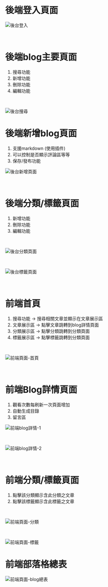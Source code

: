 # 後端登入頁面

![後台登入](https://github.com/CHANGYU-WEN/Blog/blob/main/readmepictures/%E5%BE%8C%E5%8F%B0%E7%99%BB%E5%85%A5.png) 

<br>

# 後端blog主要頁面
1. 搜尋功能
2. 新增功能
3. 刪除功能
4. 編輯功能

<br>

![後台搜尋](https://github.com/CHANGYU-WEN/Blog/blob/main/readmepictures/%E5%BE%8C%E5%8F%B0%E6%90%9C%E5%B0%8B.png)


# 後端新增blog頁面
1. 支援markdown (使用插件)
2. 可以控制是否顯示評論區等等
3. 保存/發布功能

![後台新增頁面](https://github.com/CHANGYU-WEN/Blog/blob/main/readmepictures/%E5%BE%8C%E5%8F%B0%E6%96%B0%E5%A2%9E%E9%A0%81%E9%9D%A2.png)

<br>

# 後端分類/標籤頁面

1. 新增功能
2. 刪除功能
3. 編輯功能

<br>

![後台分類頁面](https://github.com/CHANGYU-WEN/Blog/blob/main/readmepictures/%E5%BE%8C%E5%8F%B0%E5%88%86%E9%A1%9E%E9%A0%81%E9%9D%A2.png)

<br>

![後台標籤頁面](https://github.com/CHANGYU-WEN/Blog/blob/main/readmepictures/%E5%BE%8C%E5%8F%B0%E6%A8%99%E7%B1%A4%E9%A0%81%E9%9D%A2.png)

<br>


# 前端首頁
1. 搜尋功能   -> 搜尋相關文章並顯示在文章展示區
2. 文章展示區 -> 點擊文章跳轉到blog詳情頁面
3. 分類展示區 -> 點擊分類跳轉到分類頁面
4. 標籤展示區 -> 點擊標籤跳轉到分類頁面

<br>

![前端頁面-首頁](https://github.com/CHANGYU-WEN/Blog/blob/main/readmepictures/%E5%89%8D%E7%AB%AF%E9%A0%81%E9%9D%A2-%E9%A6%96%E9%A0%81.png)

<br>

# 前端Blog詳情頁面

1. 觀看次數每刷新一次頁面增加
2. 自動生成目錄
3. 留言區

![前端blog詳情-1](https://github.com/CHANGYU-WEN/Blog/blob/main/readmepictures/%E5%89%8D%E7%AB%AFblog%E8%A9%B3%E6%83%85-1.png)

<br>

![前端blog詳情-2](https://github.com/CHANGYU-WEN/Blog/blob/main/readmepictures/%E5%89%8D%E7%AB%AFblog%E8%A9%B3%E6%83%85-2.png)

<br>

# 前端分類/標籤頁面

1. 點擊該分類顯示含此分類之文章
2. 點擊該標籤顯示含此標籤之文章
<br>

![前端頁面-分類](https://github.com/CHANGYU-WEN/Blog/blob/main/readmepictures/%E5%89%8D%E7%AB%AF%E9%A0%81%E9%9D%A2-%E5%88%86%E9%A1%9E.png)

<br>

![前端頁面-標籤](https://github.com/CHANGYU-WEN/Blog/blob/main/readmepictures/%E5%89%8D%E7%AB%AF%E9%A0%81%E9%9D%A2-%E6%A8%99%E7%B1%A4.png)

# 前端部落格總表

![前端頁面-blog總表](https://github.com/CHANGYU-WEN/Blog/blob/main/readmepictures/%E5%89%8D%E7%AB%AF%E9%A0%81%E9%9D%A2-blog%E7%B8%BD%E8%A1%A8.png)


